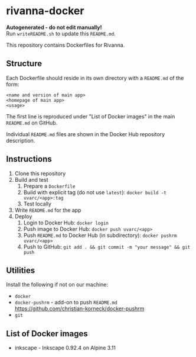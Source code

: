 # rivanna-docker

**Autogenerated - do not edit manually!**  
Run `writeREADME.sh` to update this `README.md`.

This repository contains Dockerfiles for Rivanna.

## Structure

Each Dockerfile should reside in its own directory with a `README.md` of the form:
```
<name and version of main app>
<homepage of main app>
<usage>
```

The first line is reproduced under \"List of Docker images\" in the main `README.md` on GitHub.

Individual `README.md` files are shown in the Docker Hub repository description.

## Instructions

1. Clone this repository
1. Build and test
    1. Prepare a `Dockerfile`
    1. Build with explicit tag (do not use `latest`): `docker build -t uvarc/<app>:tag`
    1. Test locally
1. Write `README.md` for the app
1. Deploy
    1. Login to Docker Hub: `docker login`
    1. Push image to Docker Hub: `docker push uvarc/<app>`
    1. Push `README.md` to Docker Hub (in subdirectory): `docker pushrm uvarc/<app>`
    1. Push to GitHub: `git add . && git commit -m "your message" && git push`

## Utilities

Install the following if not on our machine:
* `docker`
* `docker-pushrm` - add-on to push `README.md`  
https://github.com/christian-korneck/docker-pushrm
* `git`


## List of Docker images

- inkscape - Inkscape 0.92.4 on Alpine 3.11
